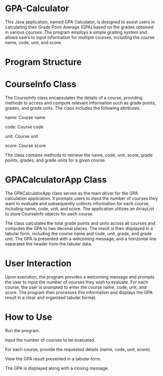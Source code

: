 # GPA-Calculator
This Java application, named GPA Calculator, is designed to assist users in calculating their Grade Point Average (GPA) based on the grades obtained in various courses. The program employs a simple grading system and allows users to input information for multiple courses, including the course name, code, unit, and score.

# Program Structure
# CourseInfo Class
The CourseInfo class encapsulates the details of a course, providing methods to access and compute relevant information such as grade points, grades, and grade units. The class includes the following attributes:

name: Course name

code: Course code

unit: Course unit

score: Course score


The class contains methods to retrieve the name, code, unit, score, grade points, grades, and grade units for a given course.

# GPACalculatorApp Class
The GPACalculatorApp class serves as the main driver for the GPA calculation application. It prompts users to input the number of courses they want to evaluate and subsequently collects information for each course, including name, code, unit, and score. The application utilizes an ArrayList to store CourseInfo objects for each course.

The class calculates the total grade points and units across all courses and computes the GPA to two decimal places. The result is then displayed in a tabular form, including the course name and code, unit, grade, and grade unit. The GPA is presented with a welcoming message, and a horizontal line separates the header from the tabular data.

# User Interaction
Upon execution, the program provides a welcoming message and prompts the user to input the number of courses they wish to evaluate. For each course, the user is prompted to enter the course name, code, unit, and score. The program then processes this information and displays the GPA result in a clear and organized tabular format.

# How to Use
Run the program.

Input the number of courses to be evaluated.

For each course, provide the requested details (name, code, unit, score).

View the GPA result presented in a tabular form.

The GPA is displayed along with a closing message.
